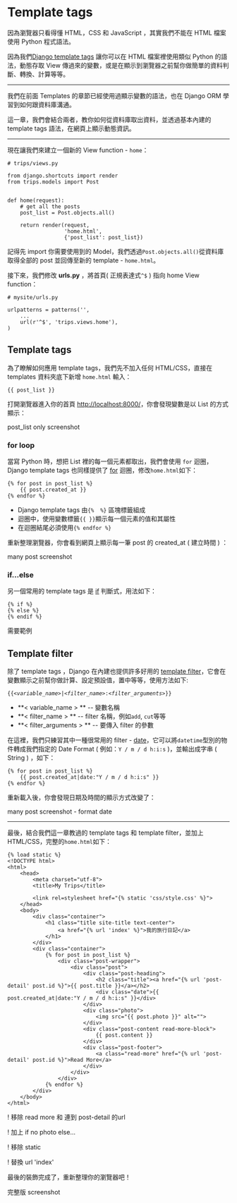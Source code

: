 # Template tags

因為瀏覽器只看得懂 HTML，CSS 和 JavaScript ，其實我們不能在 HTML 檔案使用 Python 程式語法。

因為我們[Django template tags](https://docs.djangoproject.com/en/dev/ref/templates/builtins/) 讓你可以在 HTML 檔案裡使用類似 Python 的語法，動態存取 View 傳過來的變數，或是在顯示到瀏覽器之前幫你做簡單的資料判斷、轉換、計算等等。

---

我們在前面 Templates 的章節已經使用過顯示變數的語法，也在 Django ORM 學習到如何跟資料庫溝通。

這一章，我們會結合兩者，教你如何從資料庫取出資料，並透過基本內建的 template tags 語法，在網頁上顯示動態資訊。

---

現在讓我們來建立一個新的 View function - `home`：
```
# trips/views.py

from django.shortcuts import render
from trips.models import Post


def home(request):
    # get all the posts
    post_list = Post.objects.all()

    return render(request,
                  'home.html',
                  {'post_list': post_list})
```
記得先 import 你需要使用到的 Model，我們透過`Post.objects.all()`從資料庫取得全部的 post 並回傳至新的 template - `home.html`。

接下來，我們修改 **urls.py** ，將首頁( 正規表達式`^$` ) 指向 home View function：

```
# mysite/urls.py

urlpatterns = patterns('',
    ...
    url(r'^$', 'trips.views.home'),
)
```

## Template tags

為了瞭解如何應用 template tags，我們先不加入任何 HTML/CSS，直接在 templates 資料夾底下新增 `home.html` 輸入：
```
{{ post_list }}
```

打開瀏覽器進入你的首頁 [http://localhost:8000/](http://localhost:8000/)，你會發現變數是以 List 的方式顯示：

post_list only screenshot


### for loop

當寫 Python 時，想把 List 裡的每一個元素都取出，我們會使用 `for` 迴圈，Django template tags 也同樣提供了 [for](https://docs.djangoproject.com/en/dev/ref/templates/builtins/#for) 迴圈，修改`home.html`如下：

```
{% for post in post_list %}
    {{ post.created_at }}
{% endfor %}
```
- Django template tags 由`{%  %}` 區塊標籤組成
- 迴圈中，使用變數標籤`{{ }}`顯示每一個元素的值和其屬性
- 在迴圈結尾必須使用`{% endfor %}`

重新整理瀏覽器，你會看到網頁上顯示每一筆 post 的 created_at ( 建立時間 ) ：

many post screenshot


### if...else

另一個常用的 template tags 是 [if](https://docs.djangoproject.com/en/dev/ref/templates/builtins/#if) 判斷式，用法如下：

```
{% if %}
{% else %}
{% endif %}
```

需要範例

## Template filter

除了 template tags ，Django 在內建也提供許多好用的 [template filter](https://docs.djangoproject.com/en/dev/ref/templates/builtins/#built-in-filter-reference)，它會在變數顯示之前幫你做計算、設定預設值，置中等等，使用方法如下:

`{{`*`<variable_name>`*`|`*`<filter_name>`*`:`*`<filter_arguments>`*`}}`

- **< variable_name > ** -- 變數名稱
- **< filter_name > ** -- filter 名稱，例如`add`, `cut`等等
- **< filter_arguments > ** -- 要傳入 filter 的參數

在這裡，我們只練習其中一種很常用的 filter - [date](https://docs.djangoproject.com/en/dev/ref/templates/builtins/#date)，它可以將`datetime`型別的物件轉成我們指定的 Date Format ( 例如：`Y / m / d h:i:s` )，並輸出成字串 ( String ) ，如下：

```
{% for post in post_list %}
    {{ post.created_at|date:"Y / m / d h:i:s" }}
{% endfor %}
```
重新載入後，你會發現日期及時間的顯示方式改變了：

many post screenshot - format date

---
最後，結合我們這一章教過的 template tags 和 template filter，並加上 HTML/CSS，完整的`home.html`如下：
```
{% load static %}
<!DOCTYPE html>
<html>
    <head>
        <meta charset="utf-8">
        <title>My Trips</title>

        <link rel=stylesheet href="{% static 'css/style.css' %}">
    </head>
    <body>
        <div class="container">
            <h1 class="title site-title text-center">
                <a href="{% url 'index' %}">我的旅行日記</a>
            </h1>
        </div>
        <div class="container">
            {% for post in post_list %}
                <div class="post-wrapper">
                    <div class="post">
                        <div class="post-heading">
                            <h2 class="title"><a href="{% url 'post-detail' post.id %}">{{ post.title }}</a></h2>
                            <div class="date">{{ post.created_at|date:"Y / m / d h:i:s" }}</div>
                        </div>
                        <div class="photo">
                            <img src="{{ post.photo }}" alt="">
                        </div>
                        <div class="post-content read-more-block">
                            {{ post.content }}
                        </div>
                        <div class="post-footer">
                            <a class="read-more" href="{% url 'post-detail' post.id %}">Read More</a>
                        </div>
                    </div>
                </div>
            {% endfor %}
        </div>
    </body>
</html>
```
! 移除 read more 和 連到 post-detail 的url

! 加上 if no photo else...

! 移除 static

! 替換 url 'index'

最後的裝飾完成了，重新整理你的瀏覽器吧！

完整版 screenshot
